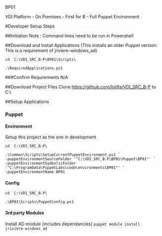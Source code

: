 BP01

VDI Platform - On Premises - First for B - Full Puppet Environment

#Developer Setup Steps

##Initiation
Note : Command lines need to be run in Powershell



##Download and Install Applications
(This installs an older Puppet version. This is a requirement of jriviere-windows_ad)

`cd  C:\VDI_SRC_B-P\BP01\Scripts\`

`.\RequiredApplications.ps1`



###Confirm Requirements
N/A



##Download Project Files
Clone https://github.com/listlfa/VDI_SRC_B-P to C:\



##Setup Applications



### Puppet



#### Environment
Setup this project as the one in development

`cd  C:\VDI_SRC_B-P\`

```
.\Common\Scripts\SetupCurrentPuppetEnvironment.ps1 `
-puppetEnvironmentSourceFolder '"C:\VDI_SRC_B-P\BP01\Puppet\BP01"' `
-puppetEnvironmentSymbolicFolder '"C:\ProgramData\PuppetLabs\code\environments\BP01"' `
-puppetEnvironmentName BP01
```



#### Config

`cd  C:\VDI_SRC_B-P\`

`.\BP01\Scripts\PuppetConfig.ps1`



#### 3rd party Modules
Install AD module (includes dependancies)
    `puppet module install jriviere-windows_ad`
